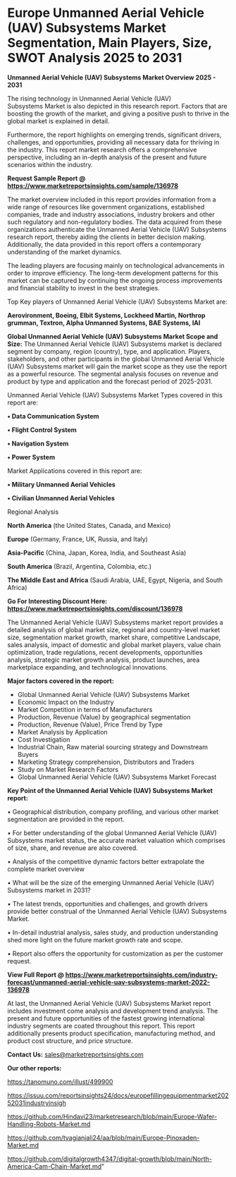 # Europe Unmanned Aerial Vehicle (UAV) Subsystems Market Segmentation, Main Players, Size, SWOT Analysis 2025 to 2031

<Strong> Unmanned Aerial Vehicle (UAV) Subsystems Market Overview 2025 - 2031</strong>

The rising technology in Unmanned Aerial Vehicle (UAV) Subsystems Market is also depicted in this research report. Factors that are boosting the growth of the market, and giving a positive push to thrive in the global market is explained in detail.

Furthermore, the report highlights on emerging trends, significant drivers, challenges, and opportunities, providing all necessary data for thriving in the industry. This report market research offers a comprehensive perspective, including an in-depth analysis of the present and future scenarios within the industry.

<strong>Request Sample Report @ <a href=https://www.marketreportsinsights.com/sample/136978>https://www.marketreportsinsights.com/sample/136978</a></strong>

The market overview included in this report provides information from a wide range of resources like government organizations, established companies, trade and industry associations, industry brokers and other such regulatory and non-regulatory bodies. The data acquired from these organizations authenticate the Unmanned Aerial Vehicle (UAV) Subsystems research report, thereby aiding the clients in better decision making. Additionally, the data provided in this report offers a contemporary understanding of the market dynamics.

The leading players are focusing mainly on technological advancements in order to improve efficiency. The long-term development patterns for this market can be captured by continuing the ongoing process improvements and financial stability to invest in the best strategies.

Top Key players of Unmanned Aerial Vehicle (UAV) Subsystems Market are:

<strong>Aerovironment, Boeing, Elbit Systems, Lockheed Martin, Northrop grumman, Textron, Alpha Unmanned Systems, BAE Systems, IAI</strong>

<strong><b>Global Unmanned Aerial Vehicle (UAV) Subsystems Market Scope and Size:</b></strong>
The Unmanned Aerial Vehicle (UAV) Subsystems market is declared segment by company, region (country), type, and application. Players, stakeholders, and other participants in the global Unmanned Aerial Vehicle (UAV) Subsystems market will gain the market scope as they use the report as a powerful resource. The segmental analysis focuses on revenue and product by type and application and the forecast period of 2025-2031.

Unmanned Aerial Vehicle (UAV) Subsystems Market Types covered in this report are:

<strong>• Data Communication System

• Flight Control System

• Navigation System

• Power System</strong>

Market Applications covered in this report are:

<strong>• Military Unmanned Aerial Vehicles

• Civilian Unmanned Aerial Vehicles</strong> 

Regional Analysis

<strong>North America</strong> (the United States, Canada, and Mexico)

<strong>Europe</strong> (Germany, France, UK, Russia, and Italy)

<strong>Asia-Pacific</strong> (China, Japan, Korea, India, and Southeast Asia)

<strong>South America</strong> (Brazil, Argentina, Colombia, etc.)

<strong>The Middle East and Africa</strong> (Saudi Arabia, UAE, Egypt, Nigeria, and South Africa)

<strong>Go For Interesting Discount Here: <a href=https://www.marketreportsinsights.com/discount/136978>https://www.marketreportsinsights.com/discount/136978</a></strong>

The Unmanned Aerial Vehicle (UAV) Subsystems market report provides a detailed analysis of global market size, regional and country-level market size, segmentation market growth, market share, competitive Landscape, sales analysis, impact of domestic and global market players, value chain optimization, trade regulations, recent developments, opportunities analysis, strategic market growth analysis, product launches, area marketplace expanding, and technological innovations.

<strong><b>Major factors covered in the report:</b></strong>
<ul>
  <li>Global Unmanned Aerial Vehicle (UAV) Subsystems Market </li>
  <li>Economic Impact on the Industry</li>
  <li>Market Competition in terms of Manufacturers</li>
  <li>Production, Revenue (Value) by geographical segmentation</li>
  <li>Production, Revenue (Value), Price Trend by Type</li>
  <li>Market Analysis by Application</li>
  <li>Cost Investigation</li>
  <li>Industrial Chain, Raw material sourcing strategy and Downstream Buyers</li>
  <li>Marketing Strategy comprehension, Distributors and Traders</li>
  <li>Study on Market Research Factors</li>
  <li>Global Unmanned Aerial Vehicle (UAV) Subsystems Market Forecast</li>
</ul>

<strong><b>Key Point of the Unmanned Aerial Vehicle (UAV) Subsystems Market report:</b></strong>

• Geographical distribution, company profiling, and various other market segmentation are provided in the report.

• For better understanding of the global Unmanned Aerial Vehicle (UAV) Subsystems market status, the accurate market valuation which comprises of size, share, and revenue are also covered.

• Analysis of the competitive dynamic factors better extrapolate the complete market overview

• What will be the size of the emerging Unmanned Aerial Vehicle (UAV) Subsystems market in 2031?

• The latest trends, opportunities and challenges, and growth drivers provide better construal of the Unmanned Aerial Vehicle (UAV) Subsystems Market.

• In-detail industrial analysis, sales study, and production understanding shed more light on the future market growth rate and scope.

• Report also offers the opportunity for customization as per the customer request.

<strong><b>View Full Report @ <a href=https://www.marketreportsinsights.com/industry-forecast/unmanned-aerial-vehicle-uav-subsystems-market-2022-136978>https://www.marketreportsinsights.com/industry-forecast/unmanned-aerial-vehicle-uav-subsystems-market-2022-136978</a></b></strong>


At last, the Unmanned Aerial Vehicle (UAV) Subsystems Market report includes investment come analysis and development trend analysis. The present and future opportunities of the fastest growing international industry segments are coated throughout this report. This report additionally presents product specification, manufacturing method, and product cost structure, and price structure.

<strong>Contact Us:</strong>
sales@marketreportsinsights.com

<strong>Our other reports:</strong>

<a href=https://tanomuno.com/illust/499900>https://tanomuno.com/illust/499900</a>

<a href=https://issuu.com/reportsinsights24/docs/europefillingequipmentmarket20252031industryinsigh>https://issuu.com/reportsinsights24/docs/europefillingequipmentmarket20252031industryinsigh</a>

<a href=https://github.com/Hindavi23/marketresearch/blob/main/Europe-Wafer-Handling-Robots-Market.md>https://github.com/Hindavi23/marketresearch/blob/main/Europe-Wafer-Handling-Robots-Market.md</a>

<a href=https://github.com/tyagianjali24/aa/blob/main/Europe-Pinoxaden-Market.md>https://github.com/tyagianjali24/aa/blob/main/Europe-Pinoxaden-Market.md</a>

<a href=https://github.com/digitalgrowth4347/digital-growth/blob/main/North-America-Cam-Chain-Market.md>https://github.com/digitalgrowth4347/digital-growth/blob/main/North-America-Cam-Chain-Market.md</a>"
